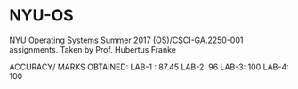 # NYU-OS
NYU Operating Systems Summer 2017 (OS)/CSCI-GA.2250-001 assignments. Taken by Prof. Hubertus Franke

ACCURACY/ MARKS OBTAINED:
LAB-1 : 87.45
LAB-2: 96
LAB-3: 100
LAB-4: 100

